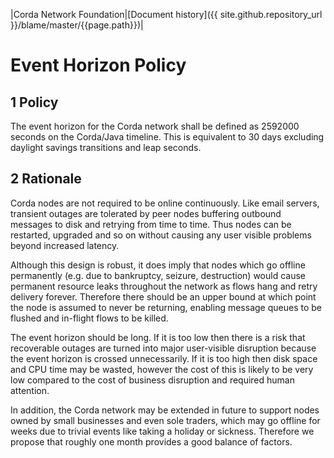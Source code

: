 |Corda Network Foundation|[Document history]({{ site.github.repository_url }}/blame/master/{{page.path}})|

Event Horizon Policy
====================

1 Policy
--------
The event horizon for the Corda network shall be defined as 2592000 seconds on the Corda/Java timeline. This is 
equivalent to 30 days excluding daylight savings transitions and leap seconds.

2 Rationale
-----------
Corda nodes are not required to be online continuously. Like email servers, transient outages are tolerated by peer 
nodes buffering outbound messages to disk and retrying from time to time. Thus nodes can be restarted, upgraded and so 
on without causing any user visible problems beyond increased latency.

Although this design is robust, it does imply that nodes which go offline permanently (e.g. due to bankruptcy, seizure, 
destruction) would cause permanent resource leaks throughout the network as flows hang and retry delivery forever. 
Therefore there should be an upper bound at which point the node is assumed to never be returning, enabling message 
queues to be flushed and in-flight flows to be killed.

The event horizon should be long. If it is too low then there is a risk that recoverable outages are turned into major 
user-visible disruption because the event horizon is crossed unnecessarily. If it is too high then disk space and CPU 
time may be wasted, however the cost of this is likely to be very low compared to the cost of business disruption and 
required human attention.

In addition, the Corda network may be extended in future to support nodes owned by small businesses and even sole 
traders, which may go offline for weeks due to trivial events like taking a holiday or sickness.
Therefore we propose that roughly one month provides a good balance of factors.
